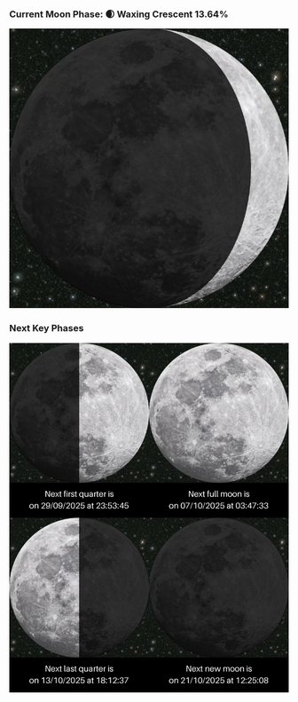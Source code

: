 ### Current Moon Phase: 🌒 Waxing Crescent 13.64%
![Moon Phase](moonphase.png)
### Next Key Phases
![Gallery](gallery.png)